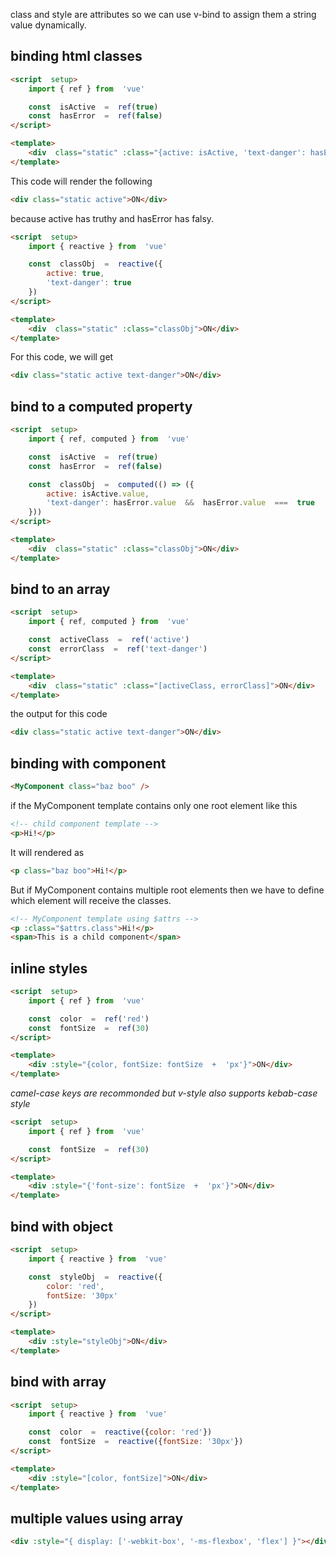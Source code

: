 class and style are attributes so we can use v-bind to assign them a string value dynamically.

## binding html classes
```html
<script  setup>
	import { ref } from  'vue'

	const  isActive  =  ref(true)
	const  hasError  =  ref(false)
</script>

<template>
	<div  class="static" :class="{active: isActive, 'text-danger': hasError}">ON</div>
</template>
```

This code will render the following
```html
<div class="static active">ON</div>
```
because active has truthy and hasError has falsy.

```html
<script  setup>
	import { reactive } from  'vue'

	const  classObj  =  reactive({
		active: true,
		'text-danger': true
	})
</script>

<template>
	<div  class="static" :class="classObj">ON</div>
</template>
```

For this code, we will get
```html
<div class="static active text-danger">ON</div>
```

## bind to a computed property
```html
<script  setup>
	import { ref, computed } from  'vue'

	const  isActive  =  ref(true)
	const  hasError  =  ref(false)

	const  classObj  =  computed(() => ({
		active: isActive.value,
		'text-danger': hasError.value  &&  hasError.value  ===  true
	}))
</script>

<template>
	<div  class="static" :class="classObj">ON</div>
</template>
```

## bind to an array
```html
<script  setup>
	import { ref, computed } from  'vue'

	const  activeClass  =  ref('active')
	const  errorClass  =  ref('text-danger')
</script>

<template>
	<div  class="static" :class="[activeClass, errorClass]">ON</div>
</template>
```

the output for this code
```html
<div class="static active text-danger">ON</div>
```

## binding with component
```html
<MyComponent class="baz boo" />
```
if the MyComponent template contains only one root element like this
```html
<!-- child component template -->
<p>Hi!</p>
```

It will rendered as
```html
<p class="baz boo">Hi!</p>
```

But if MyComponent contains multiple root elements then we have to define which element will receive the classes.
```html
<!-- MyComponent template using $attrs -->
<p :class="$attrs.class">Hi!</p>
<span>This is a child component</span>
```

## inline styles
```html
<script  setup>
	import { ref } from  'vue'

	const  color  =  ref('red')
	const  fontSize  =  ref(30)
</script>

<template>
	<div :style="{color, fontSize: fontSize  +  'px'}">ON</div>
</template>
```

*camel-case keys are recommonded but v-style also supports kebab-case style*
```html
<script  setup>
	import { ref } from  'vue'

	const  fontSize  =  ref(30)
</script>

<template>
	<div :style="{'font-size': fontSize  +  'px'}">ON</div>
</template>
```
## bind with object
```html
<script  setup>
	import { reactive } from  'vue'

	const  styleObj  =  reactive({
		color: 'red',
		fontSize: '30px'
	})
</script>

<template>
	<div :style="styleObj">ON</div>
</template>
```

## bind with array
```html
<script  setup>
	import { reactive } from  'vue'

	const  color  =  reactive({color: 'red'})
	const  fontSize  =  reactive({fontSize: '30px'})
</script>

<template>
	<div :style="[color, fontSize]">ON</div>
</template>
```

## multiple values using array
```html
<div :style="{ display: ['-webkit-box', '-ms-flexbox', 'flex'] }"></div>
```
